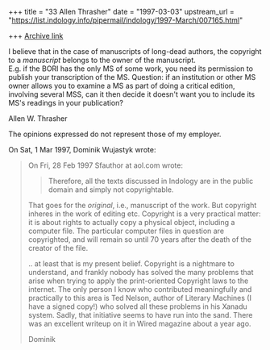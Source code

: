 +++
title = "33 Allen Thrasher"
date = "1997-03-03"
upstream_url = "https://list.indology.info/pipermail/indology/1997-March/007165.html"

+++
[Archive link](https://list.indology.info/pipermail/indology/1997-March/007165.html)

I believe that in the case of manuscripts of long-dead authors, the
copyright to a _manuscript_ belongs to the owner of the manuscript.  
E.g. if the BORI has the only MS of some work, you need its permission to
publish your transcription of the MS.  Question: if an institution or
other MS owner allows you to examine a MS as part of doing a critical
edition, involving several MSS, can it then decide it doesn't want you to
include its MS's readings in your publication?


Allen W. Thrasher

The opinions expressed do not represent those of my employer.



On Sat, 1 Mar 1997, Dominik Wujastyk wrote:

> On Fri, 28 Feb 1997 Sfauthor at aol.com wrote:
> 
> > Therefore, all the texts discussed in Indology are in the public domain and
> > simply not copyrightable. 
> 
> That goes for the *original*, i.e., manuscript of the work.  But copyright 
> inheres in the work of editing etc.  Copyright is a very practical matter:
> it is about rights to actually copy a physical object, including a
> computer file.  The particular computer files in question are copyrighted,
> and will remain so until 70 years after the death of the creator of the
> file.
> 
> .. at least that is my present belief.  Copyright is a nightmare to
> understand, and frankly nobody has solved the many problems that arise
> when trying to apply the print-oriented Copyright laws to the internet. 
> The only person I know who contributed meaningfully and practically to
> this area is Ted Nelson, author of Literary Machines (I have a signed
> copy!) who solved all these problems in his Xanadu system.  Sadly, that
> initiative seems to have run into the sand.  There was an excellent
> writeup on it in Wired magazine about a year ago.
> 
> Dominik
> 
> 
> 





